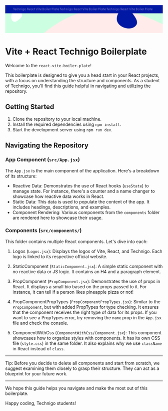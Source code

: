  <img src="/src/assets/boiler-plate.svg" alt="Project Banner Image">

# Vite + React Technigo Boilerplate

Welcome to the `react-vite-boiler-plate`!

This boilerplate is designed to give you a head start in your React projects, with a focus on understanding the structure and components. As a student of Technigo, you'll find this guide helpful in navigating and utilizing the repository.

## Getting Started

1.  Clone the repository to your local machine.
2.  Install the required dependencies using `npm install`.
3.  Start the development server using `npm run dev`.

## Navigating the Repository

### App Component (`src/App.jsx`)

The `App.jsx` is the main component of the application. Here's a breakdown of its structure:

- Reactive Data: Demonstrates the use of React hooks (`useState`) to manage state. For instance, there's a counter and a name changer to showcase how reactive data works in React.
- Static Data: This data is used to populate the content of the app. It includes headings, descriptions, and examples.
- Component Rendering: Various components from the `components` folder are rendered here to showcase their usage.

### Components (`src/components/`)

This folder contains multiple React components. Let's dive into each:

1.  Logos (`Logos.jsx`): Displays the logos of Vite, React, and Technigo. Each logo is linked to its respective official website.

2.  StaticComponent (`StaticComponent.jsx`): A simple static component with no reactive data or JS logic. It contains an H4 and a paragraph element.

3.  PropComponent (`PropComponent.jsx`): Demonstrates the use of props in React. It displays a small bio based on the props passed to it. For instance, it can tell if a person likes pineapple pizza or not!

4.  PropComponentPropTypes (`PropComponentPropTypes.jsx`): Similar to the `PropComponent`, but with added PropTypes for type checking. It ensures that the component receives the right type of data for its props. If you want to see a PropTypes error, try removing the `name` prop in the `App.jsx` file and check the console.

5.  ComponentWithCss (`ComponentWithCss/Component.jsx`): This component showcases how to organize styles with components. It has its own CSS file (`style.css`) in the same folder. It also explains why we use `className` in React instead of `class`.

---

Tip: Before you decide to delete all components and start from scratch, we suggest examining them closely to grasp their structure. They can act as a blueprint for your future work.

---

We hope this guide helps you navigate and make the most out of this boilerplate.

Happy coding, Technigo students!
